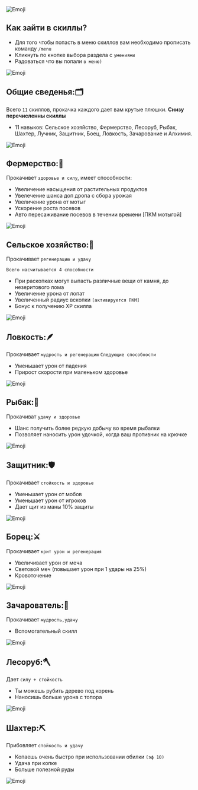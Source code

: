 <img src="/skmenus.webp" alt="Emoji">

## Как зайти в скиллы?

* Для того чтобы попасть в меню скиллов вам необходимо прописать команду `/menu`
* Кликнуть по кнопке выбора раздела с `умениями`
* Радоваться что вы попали `в меню)`

<img src="/line2.webp" alt="Emoji">

## Общие сведенья:🗂️
Всего `11` скиллов, прокачка каждого дает вам крутые плюшки. **Снизу перечисленны скиллы**

* 11 навыков: Сельское хозяйство, Фермерство, Лесоруб, Рыбак, Шахтер, Лучник, Защитник, Боец, Ловкость, Зачарование и Алхимия.

<img src="/line1.webp" alt="Emoji">

## Фермерство:🐽
Прокачивет `здоровье и силу`, имеет способности:

* Увеличение насыщения от растительных продуктов
* Увелечение шанса доп дропа с сбора урожая
* Увеличение урона от мотыг
* Ускорение роста посевов
* Авто пересаживание посевов в течении времени [ПКМ мотыгой]

<img src="/line2.webp" alt="Emoji">

## Сельское хозяйство:🪻
Прокачивает `регенерацию и удачу`

`Всего насчитывается 4 способности`
* При раскопках могут выпасть различные вещи от камня, до незеритового лома
* Увеличение урона от лопат
* Увеличенный радиус вскопки `[активируется ПКМ]`
* Бонус к получению XP скилла

<img src="/line1.webp" alt="Emoji">

## Ловкость:🪶
Прокачивает `мудрость и регенерацию`
`Следующие способности`
* Уменьшает урон от падения
* Прирост скорости при маленьком здоровье

<img src="/line2.webp" alt="Emoji">

## Рыбак:🎣

Прокачиват `удачу и здоровье`
* Шанс получить более редкую добычу во время рыбалки
* Позволяет наносить урон удочкой, когда ваш противник на крючке

<img src="/line1.webp" alt="Emoji">

## Защитник:🛡️
Прокачивает `стойкость и здоровье`
* Уменьшает урон от мобов
* Уменьшает урон от игроков
* Дает щит из маны 10% защиты

<img src="/line2.webp" alt="Emoji">

## Борец:⚔️
Прокачивает `крит урон и регенерация`
* Увеличивает урон от меча
* Световой меч (повышает урон при 1 удары на 25%)
* Кровоточение

<img src="/line1.webp" alt="Emoji">

## Зачарователь:📖
Прокачивает `мудрость,удачу`
* Вспомогательный скилл 

<img src="/line2.webp" alt="Emoji">

## Лесоруб:🪓
Дает `силу + стойкость`
* Ты можешь рубить дерево под корень
* Наносишь больше урона с топора

<img src="/line1.webp" alt="Emoji">

## Шахтер:⛏️
Прибовляет `стойкость и удачу`
* Копаешь очень быстро при использовании обилки `(эф 10)`
* Удача при копке
* Больше полезной руды

<img src="/line2.webp" alt="Emoji">